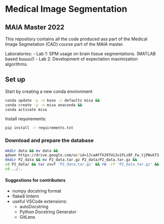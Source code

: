# Medical Image Segmentation
## MAIA Master 2022


This repository contains all the code produced ass part of the Medical Image Segmetation (CAD) course part of the MAIA master. 

Laboratories:
    - Lab 1: SPM usage on brain tissue segmentations. (MATLAB based buuuu!)
    - Lab 2: Development of expectation maximization algorithms.

## Set up

Start by creating a new conda environment

```bash
conda update -y -n base -c defaults misa &&
conda create -y -n misa anaconda &&
conda activate misa
```

Install requirements:

```bash
pip install -r requirements.txt
```

### Download and prepare the database

```bash
mkdir data && mv data &&
gdown https://drive.google.com/uc?id=1JcaAFfX297Ui2o1FLz8F_Fw_tjPWukT3 &&
mkdir P2_data && mv P2_data.tar.gz P2_data/P2_data.tar.gz &&
cd P2_data/ && tar zxvf 'P2_data.tar.gz' && rm -rf 'P2_data.tar.gz' &&
cd ../..
```

#### Suggestions for contributers

- numpy docstring format
- flake8 lintern
- useful VSCode extensions:
  - autoDocstring
  - Python Docstring Generator
  - GitLens
